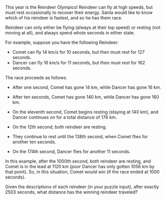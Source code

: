 This year is the Reindeer Olympics! Reindeer can fly at high
speeds, but must rest occasionally to recover their
energy. Santa would like to know which of his reindeer is
fastest, and so he has them race.

Reindeer can only either be flying (always at their top
speed) or resting (not moving at all), and always spend
whole seconds in either state.

For example, suppose you have the following Reindeer:

* Comet can fly 14 km/s for 10 seconds, but then must rest for 127 seconds.
* Dancer can fly 16 km/s for 11 seconds, but then must rest for 162 seconds.

The race proceeds as follows:

* After one second, Comet has gone 14 km, while Dancer has
  gone 16 km.

* After ten seconds, Comet has gone 140 km, while Dancer has
  gone 160 km.

* On the eleventh second, Comet begins resting (staying at
  140 km), and Dancer continues on for a total distance of
  176 km.

* On the 12th second, both reindeer are resting.

* They continue to rest until the 138th second, when Comet
  flies for another ten seconds.

* On the 174th second, Dancer flies for another 11 seconds.

In this example, after the 1000th second, both reindeer are
resting, and Comet is in the lead at 1120 km (poor Dancer
has only gotten 1056 km by that point). So, in this
situation, Comet would win (if the race ended at 1000
seconds).

Given the descriptions of each reindeer (in your puzzle
input), after exactly 2503 seconds, what distance has the
winning reindeer traveled?

